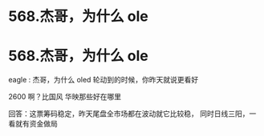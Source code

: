 # 568.杰哥，为什么 ole

# 568.杰哥，为什么 ole

eagle : 杰哥，为什么 oled 轮动到的时候，你昨天就说更看好

2600 啊？比国风 华映那些好在哪里

回答：这票筹码稳定，昨天尾盘全市场都在波动就它比较稳， 同时日线三阳，一看就有资金做局